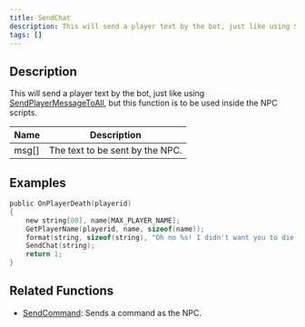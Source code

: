 ```yaml
---
title: SendChat
description: This will send a player text by the bot, just like using SendPlayerMessageToAll, but this function is to be used inside the NPC scripts.
tags: []
---
```


<VersionWarn name='callback' version='SA-MP 0.3a' />

## Description

This will send a player text by the bot, just like using [SendPlayerMessageToAll](../functions/SendPlayerMessageToAll), but this function is to be used inside the NPC scripts.

| Name         | Description                                        |
| ------------ | -------------------------------------------------- |
| msg[]        | The text to be sent by the NPC.                    |

## Examples

```c
public OnPlayerDeath(playerid)
{
    new string[80], name[MAX_PLAYER_NAME];
    GetPlayerName(playerid, name, sizeof(name));
    format(string, sizeof(string), "Oh no %s! I didn't want you to die that way!", name);
    SendChat(string);
    return 1;
}
```

## Related Functions

- [SendCommand](../functions/SendCommand): Sends a command as the NPC.
